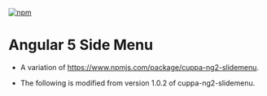 [![npm](https://img.shields.io/npm/v/ng5-sidemenu.svg)](https://www.npmjs.com/package/ng5-sidemenu)
# Angular 5 Side Menu

* A variation of https://www.npmjs.com/package/cuppa-ng2-slidemenu.

* The following is modified from version 1.0.2 of cuppa-ng2-slidemenu.
